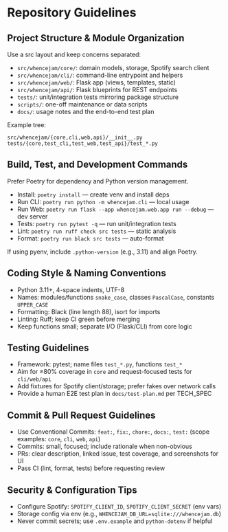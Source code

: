 # Repository Guidelines

## Project Structure & Module Organization

Use a src layout and keep concerns separated:

- `src/whencejam/core/`: domain models, storage, Spotify search client
- `src/whencejam/cli/`: command-line entrypoint and helpers
- `src/whencejam/web/`: Flask app (views, templates, static)
- `src/whencejam/api/`: Flask blueprints for REST endpoints
- `tests/`: unit/integration tests mirroring package structure
- `scripts/`: one-off maintenance or data scripts
- `docs/`: usage notes and the end-to-end test plan

Example tree:

```
src/whencejam/{core,cli,web,api}/__init__.py
tests/{core,test_cli,test_web,test_api}/test_*.py
```

## Build, Test, and Development Commands

Prefer Poetry for dependency and Python version management.

- Install: `poetry install` — create venv and install deps
- Run CLI: `poetry run python -m whencejam.cli` — local usage
- Run Web: `poetry run flask --app whencejam.web.app run --debug` — dev server
- Tests: `poetry run pytest -q` — run unit/integration tests
- Lint: `poetry run ruff check src tests` — static analysis
- Format: `poetry run black src tests` — auto-format

If using pyenv, include `.python-version` (e.g., 3.11) and align Poetry.

## Coding Style & Naming Conventions

- Python 3.11+, 4-space indents, UTF-8
- Names: modules/functions `snake_case`, classes `PascalCase`, constants `UPPER_CASE`
- Formatting: Black (line length 88), isort for imports
- Linting: Ruff; keep CI green before merging
- Keep functions small; separate I/O (Flask/CLI) from core logic

## Testing Guidelines

- Framework: pytest; name files `test_*.py`, functions `test_*`
- Aim for ≥80% coverage in `core` and request-focused tests for `cli/web/api`
- Add fixtures for Spotify client/storage; prefer fakes over network calls
- Provide a human E2E test plan in `docs/test-plan.md` per TECH_SPEC

## Commit & Pull Request Guidelines

- Use Conventional Commits: `feat:`, `fix:`, `chore:`, `docs:`, `test:` (scope examples: `core`, `cli`, `web`, `api`)
- Commits: small, focused; include rationale when non-obvious
- PRs: clear description, linked issue, test coverage, and screenshots for UI
- Pass CI (lint, format, tests) before requesting review

## Security & Configuration Tips

- Configure Spotify: `SPOTIFY_CLIENT_ID`, `SPOTIFY_CLIENT_SECRET` (env vars)
- Storage config via env (e.g., `WHENCEJAM_DB_URL=sqlite:///whencejam.db`)
- Never commit secrets; use `.env.example` and `python-dotenv` if helpful
